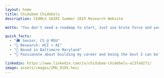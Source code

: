 ```yaml
---
layout: home
title: Chidubem Chidebelu
description: CEAMLS SAIRI Summer 2025 Research Website

motto: "You don't need a roadmap to start, Just use brute force and you will find what works for you."

quick_facts:
  - "🎓 Senior, CS @ MSU"
  - "🔬 Research: HCI + AI"
  - "📍 Based in Baltimore Maryland"
  - "🚀 Passionate about building my career and being the best I can be"

linkedin: https://www.linkedin.com/in/chidubem-chidebelu-a137a9271/
image: assets/images/IMG_9195.heic
---
```


